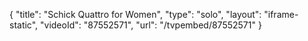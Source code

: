 {
    "title": "Schick Quattro for Women",
    "type": "solo",
    "layout": "iframe-static",
    "videoId": "87552571",
    "url": "\/tvpembed\/87552571"
}